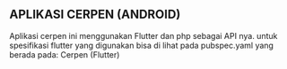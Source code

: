 ## APLIKASI CERPEN (ANDROID)
Aplikasi cerpen ini menggunakan Flutter dan php sebagai API nya. untuk spesifikasi flutter yang digunakan bisa di lihat pada pubspec.yaml yang berada pada: Cerpen (Flutter)